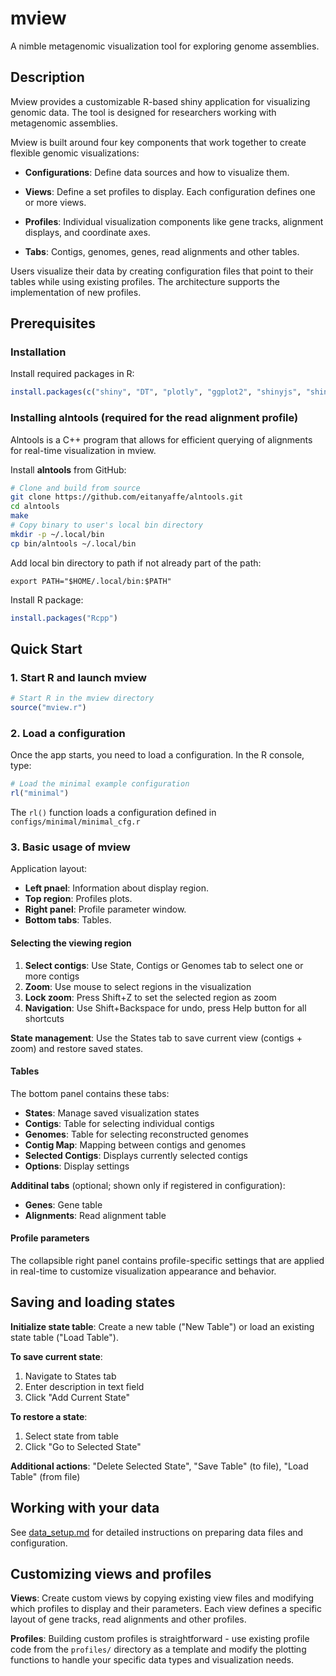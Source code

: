 # mview

A nimble metagenomic visualization tool for exploring genome assemblies.

## Description

Mview provides a customizable R-based shiny application for visualizing genomic data. The tool is designed for researchers working with metagenomic assemblies.

Mview is built around four key components that work together to create flexible genomic visualizations:

- **Configurations**: Define data sources and how to visualize them.

- **Views**: Define a set profiles to display. Each configuration defines one or more views. 

- **Profiles**: Individual visualization components like gene tracks, alignment displays, and coordinate axes.

- **Tabs**: Contigs, genomes, genes, read alignments and other tables.

Users visualize their data by creating configuration files that point to their tables while using existing profiles. The architecture supports the implementation of new profiles.

## Prerequisites

### Installation

Install required packages in R:

```r
install.packages(c("shiny", "DT", "plotly", "ggplot2", "shinyjs", "shinyjqui"))
```

### Installing alntools (required for the read alignment profile)

Alntools is a C++ program that allows for efficient querying of alignments for real-time visualization in mview.

Install **alntools** from GitHub:

```bash
# Clone and build from source
git clone https://github.com/eitanyaffe/alntools.git
cd alntools
make
# Copy binary to user's local bin directory
mkdir -p ~/.local/bin
cp bin/alntools ~/.local/bin
```

Add local bin directory to path if not already part of the path:
```
export PATH="$HOME/.local/bin:$PATH"
```

Install R package:
```r
install.packages("Rcpp")
```

## Quick Start

### 1. Start R and launch mview

```r
# Start R in the mview directory
source("mview.r")
```

### 2. Load a configuration

Once the app starts, you need to load a configuration. In the R console, type:

```r
# Load the minimal example configuration
rl("minimal")
```

The `rl()` function loads a configuration defined in `configs/minimal/minimal_cfg.r`

### 3. Basic usage of mview

Application layout:

- **Left pnael**: Information about display region.
- **Top region**: Profiles plots.
- **Right panel**: Profile parameter window.
- **Bottom tabs**: Tables.

#### Selecting the viewing region

1. **Select contigs**: Use State, Contigs or Genomes tab to select one or more contigs
2. **Zoom**: Use mouse to select regions in the visualization
3. **Lock zoom**: Press Shift+Z to set the selected region as zoom
4. **Navigation**: Use Shift+Backspace for undo, press Help button for all shortcuts

**State management**: Use the States tab to save current view (contigs + zoom) and restore saved states.

#### Tables

The bottom panel contains these tabs:
- **States**: Manage saved visualization states 
- **Contigs**: Table for selecting individual contigs
- **Genomes**: Table for selecting reconstructed genomes
- **Contig Map**: Mapping between contigs and genomes
- **Selected Contigs**: Displays currently selected contigs
- **Options**: Display settings

**Additinal tabs** (optional; shown only if registered in configuration):
- **Genes**: Gene table
- **Alignments**: Read alignment table

#### Profile parameters
The collapsible right panel contains profile-specific settings that are applied in real-time to customize visualization appearance and behavior.


## Saving and loading states

**Initialize state table**: Create a new table ("New Table") or load an existing state table ("Load Table").

**To save current state**:
1. Navigate to States tab
2. Enter description in text field  
3. Click "Add Current State"

**To restore a state**:
1. Select state from table
2. Click "Go to Selected State"

**Additional actions**: "Delete Selected State", "Save Table" (to file), "Load Table" (from file)

## Working with your data

See [data_setup.md](docs/data_setup.md) for detailed instructions on preparing data files and configuration.

## Customizing views and profiles

**Views**: Create custom views by copying existing view files and modifying which profiles to display and their parameters. Each view defines a specific layout of gene tracks, read alignments and other profiles.

**Profiles**: Building custom profiles is straightforward - use existing profile code from the `profiles/` directory as a template and modify the plotting functions to handle your specific data types and visualization needs.
